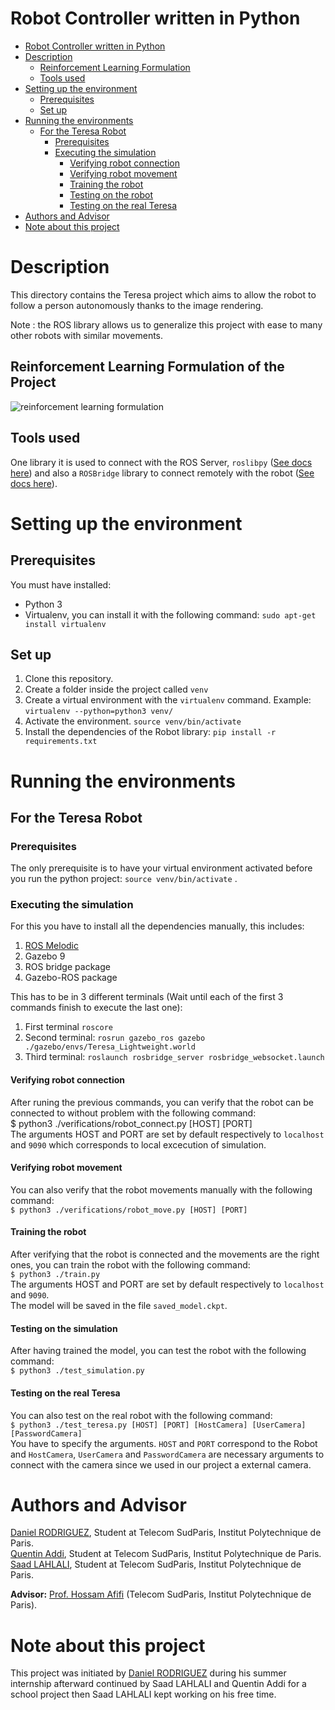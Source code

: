 # Robot Controller written in Python
- [Robot Controller written in Python](#robot-controller-written-in-python)
- [Description](#description)
  - [Reinforcement Learning Formulation](#reinforcement-learning-formulation)
  - [Tools used](#tools-used)
- [Setting up the environment](#setting-up-the-environment)
  - [Prerequisites](#prerequisites)
  - [Set up](#set-up)
- [Running the environments](#running-the-environments)
  - [For the Teresa Robot](#for-the-teresa-robot)
    - [Prerequisites](#prerequisites-1)
    - [Executing the simulation ](#executing-the-simulation)
      - [Verifying robot connection](#verifying-robot-connection)
      - [Verifying robot movement](#verifying-robot-movement)
      - [Training the robot ](#training-the-robot)
      - [Testing on the robot ](#testing-on-the-robot)
      - [Testing on the real Teresa ](#testing-on-the-real-teresa)
- [Authors and Advisor](#authors-and-advisor)
- [Note about this project](#note-about-this-project)

# Description
This directory contains the Teresa project which aims to allow the robot to follow a person autonomously thanks to the image rendering. 
<p>
Note : the ROS library allows us to generalize this project with ease to many other robots with similar movements.

## Reinforcement Learning Formulation of the Project
 ![reinforcement learning formulation](https://github.com/saad2050lahlali/Teresa_Robot/blob/master/images/rl_map.png)

## Tools used
One library it is used to connect with the ROS Server, ```roslibpy``` ([See docs here](https://roslibpy.readthedocs.io/en/latest/reference/index.html)) and also a ```ROSBridge``` library to connect remotely with the robot ([See docs here](http://wiki.ros.org/rosbridge_suite#:~:text=At%20its%20core%2C%20rosbridge%20is,Author%3A%20Maintained%20by%20Jonathan%20Mace)).

# Setting up the environment
## Prerequisites
You must have installed:
- Python 3
- Virtualenv, you can install it with the following command: ```sudo apt-get install virtualenv```

## Set up
1) Clone this repository.
2) Create a folder inside the project called ```venv```
3) Create a virtual environment with the ```virtualenv``` command. Example: ```virtualenv --python=python3 venv/```
4) Activate the environment. ```source venv/bin/activate```
5) Install the dependencies of the Robot library: ```pip install -r requirements.txt```

# Running the environments
## For the Teresa Robot
### Prerequisites
The only prerequisite is to have your virtual environment activated before you run the python project: ```source venv/bin/activate``` .

### Executing the simulation 
For this you have to install all the dependencies manually, this includes:
1) [ROS Melodic](http://wiki.ros.org/melodic/Installation/Ubuntu)
2) Gazebo 9
3) ROS bridge package
4) Gazebo-ROS package 
<p>

This has to be in 3 different terminals (Wait until each of the first 3 commands finish to execute the last one):
1) First terminal ```roscore```
2) Second terminal: ```rosrun gazebo_ros gazebo ./gazebo/envs/Teresa_Lightweight.world```
3) Third terminal: ```roslaunch rosbridge_server rosbridge_websocket.launch```

#### Verifying robot connection
After runing the previous commands, you can verify that the robot can be connected to without problem with the following command:<br />
$ python3 ./verifications/robot_connect.py [HOST] [PORT]<br />
The arguments HOST and PORT are set by default respectively to ```localhost``` and ```9090``` which corresponds to local excecution of simulation.

#### Verifying robot movement
You can also verify that the robot movements manually with the following command:<br />
```$ python3 ./verifications/robot_move.py [HOST] [PORT]```

#### Training the robot 
After verifying that the robot is connected and the movements are the right ones, you can train the robot with the following command:  
```$ python3 ./train.py```<br />
The arguments HOST and PORT are set by default respectively to ```localhost``` and ```9090```.<br />
The model will be saved in the file ```saved_model.ckpt```. 

#### Testing on the simulation
After having trained the model, you can test the robot with the following command:<br />
```$ python3 ./test_simulation.py```

#### Testing on the real Teresa
You can also test on the real robot with the following command:<br />
```$ python3 ./test_teresa.py [HOST] [PORT] [HostCamera] [UserCamera] [PasswordCamera]```<br />
You have to specify the arguments. ```HOST``` and ```PORT``` correspond to the Robot and ```HostCamera```, ```UserCamera``` and ```PasswordCamera``` are necessary arguments to connect with the camera since we used in our project a external camera.


# Authors and Advisor
[Daniel RODRIGUEZ](https://danielrs975.github.io), Student at Telecom SudParis, Institut Polytechnique de Paris.<br />
[Quentin Addi](https://www.linkedin.com/in/quentin-addi-12482b194/), Student at Telecom SudParis, Institut Polytechnique de Paris.<br />
[Saad LAHLALI](https://www.linkedin.com/in/saad-lahlali/), Student at Telecom SudParis, Institut Polytechnique de Paris.<br />

**Advisor:** [Prof. Hossam Afifi](http://www-public.int-evry.fr/~afifi/cvusnew.html) (Telecom SudParis, Institut Polytechnique de Paris).

# Note about this project
This project was initiated by [Daniel RODRIGUEZ](https://github.com/danielrs975/robot_controller) during his summer internship afterward continued by Saad LAHLALI and Quentin Addi for a school project then Saad LAHLALI kept working on his free time.

